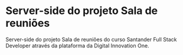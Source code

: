 # Server-side do projeto Sala de reuniões

Server-side do projeto Sala de reuniões do curso Santander Full Stack Developer através da plataforma da Digital Innovation One.






